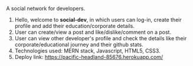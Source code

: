 A social network for developers.
1. Hello, welcome to **social-dev**, in which users can log-in, create their profile and add their education/corporate details.
2. User can create/view a post and like/dislike/comment on a post.
3. User can view other developer's profile and check the details like their corporate/educational journey and their github stats.
4. Technologies used: MERN stack, Javascript, HTML5, CSS3.
5. Deploy link: https://pacific-headland-85676.herokuapp.com/
